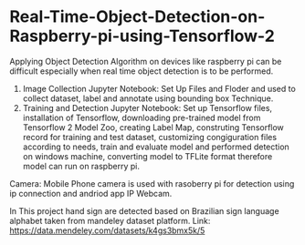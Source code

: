# Real-Time-Object-Detection-on-Raspberry-pi-using-Tensorflow-2
Applying Object Detection Algorithm on devices like raspberry pi can be difficult especially when real time object detection is to be performed.

1. Image Collection Jupyter Notebook: Set Up Files and Floder and used to collect dataset, label and annotate using bounding box Technique.
2. Training and Detection Jupyter Notebook: Set up Tensorflow files, installation of Tensorflow, downloading pre-trained model from Tensorflow 2 Model Zoo, creating Label Map, construting Tensorflow record for training and test dataset, customizing congiguration files according to needs, train and evaluate model and performed detection on windows machine, converting model to TFLite format therefore model can run on raspberry pi.

Camera: Mobile Phone camera is used with rasoberry pi for detection using ip connection and andriod app IP Webcam.

In This project hand sign are detected based on Brazilian sign language alphabet taken from mandeley dataset platform. Link: https://data.mendeley.com/datasets/k4gs3bmx5k/5

